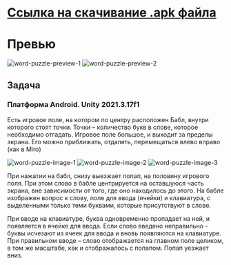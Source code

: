 # [Ссылка на скачивание .apk файла](apk-build/word-puzzle.apk)

# Превью
![word-puzzle-preview-1](https://github.com/evgjeniy/business-clicker/assets/90873710/439b7cc0-13e1-448e-aee9-f1dc335b1a72)
![word-puzzle-preview-2](https://github.com/evgjeniy/business-clicker/assets/90873710/f60402b8-9cac-4e68-9a96-48bcefaf05f6)

## Задача
### Платформа Android. Unity 2021.3.17f1

Eсть игровое поле, на котором по центру расположен Бабл, внутри которого стоят точки. 
Точки – количество букв в слове, которое необходимо отгадать. 
Игровое поле большое, и выходит за пределы экрана. 
Его можно приближать, отдалять, перемещаться влево вправо (как в Miro)

![word-puzzle-image-1](https://github.com/evgjeniy/business-clicker/assets/90873710/dc5b91d4-e955-4db3-912d-0c7df420050a)
![word-puzzle-image-2](https://github.com/evgjeniy/business-clicker/assets/90873710/d4fb8ae7-0968-4407-b796-efcb40be9c22)
![word-puzzle-image-3](https://github.com/evgjeniy/business-clicker/assets/90873710/bbd53781-9287-4179-bb01-992f9c3a171a)

При нажатии на бабл, снизу выезжает попап, на половину игрового поля.
При этом слово в бабле центрируется на оставшуюся часть экрана, вне зависимости от того, где оно находилось до этого.
На бабле изображен вопрос к слову, поле для ввода (ячейки) и клавиатура, с выделенными только теми буквами, которые присутствуют в слове.

При вводе на клавиатуре, буква одновременно пропадает на ней, и появляется в ячейке для ввода.
Если слово введено неправильно - буквы исчезают из ячеек для ввода и вновь появляются на клавиатуре.
При правильном вводе – слово отображается на главном поле целиком, в том же масштабе, как и отображалось с попапом. Попап уезжает вниз. 
